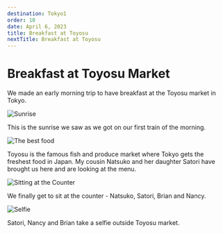 ```yaml
---
destination: Tokyo1
order: 10
date: April 6, 2023
title: Breakfast at Toyosu
nextTitle: Breakfast at Toyosu
---
```

# Breakfast at Toyosu Market

We made an early morning trip to have breakfast at the Toyosu market in Tokyo. 

![Sunrise](/assets/tokyo1/PXL_20230405_204057478.MP.jpg)

This is the sunrise we saw as we got on our first train of the morning.

![The best food](/assets/tokyo1/PXL_20230405_220309221.MP-1681389158421.jpg)

Toyosu is the famous fish and produce market where Tokyo gets the freshest food in Japan. My cousin Natsuko and her daughter Satori have brought us here and are looking at the menu.

![Sitting at the Counter](/assets/tokyo1/PXL_20230405_221314774.MP-1681389157909.jpg)

We finally get to sit at the counter - Natsuko, Satori, Brian and Nancy.


![Selfie](/assets/tokyo1/PXL_20230405_233554494-1681390404419.jpg)

Satori, Nancy and Brian take a selfie outside Toyosu market.
